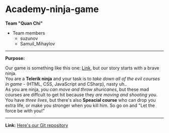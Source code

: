 # Academy-ninja-game


**Team "Quan Chi"**

* Team members
   * suzunov
   * Samuil_Mihaylov

***

**Purpose:**

Our game is something like this one: [Link](http://www.pacxon4u.com/space-invaders/), but our story starts with a brave ninja.<br />
You are a **Telerik ninja** and your task is to *take down all of the evil courses in game* - (HTML, CSS, JavaScript and CSharp), nasty uh..<br />
As you are ninja, *you can move and throw shuricanes*, but these mad courses are diffcult to get hit because they *are moving and shooting you*.<br />
You have *three lives*, but there's also **Speacial course** who can drop you extra life, or make you stronger when you kill him.
So go on and "Let the force be with you!"

***

**Link:**
[Here's our Git repository](https://github.com/sguzunov/Academy-ninja-game)